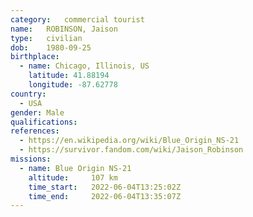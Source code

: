 ```yaml
---
category:	commercial tourist
name:	ROBINSON, Jaison
type:	civilian
dob:	1980-09-25
birthplace:
  - name: Chicago, Illinois, US
    latitude: 41.88194
    longitude: -87.62778
country:
  - USA
gender:	Male
qualifications:
references:
  - https://en.wikipedia.org/wiki/Blue_Origin_NS-21
  - https://survivor.fandom.com/wiki/Jaison_Robinson
missions:
  - name: Blue Origin NS-21
    altitude:     107 km
    time_start:   2022-06-04T13:25:02Z
    time_end:     2022-06-04T13:35:07Z
---
```

